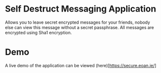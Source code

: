 # Self Destruct Messaging Application

Allows you to leave secret encrypted messages for your friends, nobody else can view this message without a secret passphrase. All messages are encrypted using Sha1 encryption.

# Demo
A live demo of the application can be viewed (here)[https://secure.eoan.ie/]
